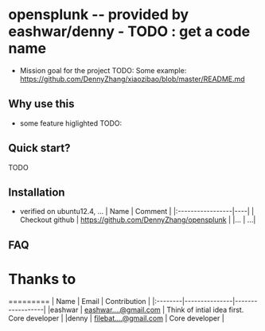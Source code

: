 opensplunk -- provided by eashwar/denny - TODO : get a code name
=========
- Mission goal for the project TODO: Some example: https://github.com/DennyZhang/xiaozibao/blob/master/README.md

## Why use this
- some feature higlighted TODO:

## Quick start?
TODO

## Installation
- verified on ubuntu12.4, ...
| Name | Comment |
|:-----------------|----|
| Checkout github | https://github.com/DennyZhang/opensplunk |
|... | ...|

## FAQ

# Thanks to
=========
| Name | Email | Contribution |
|:--------|---------------|------------------|
|eashwar | eashwar....@gmail.com | Think of intial idea first. Core developer |
|denny | filebat....@gmail.com | Core developer |
